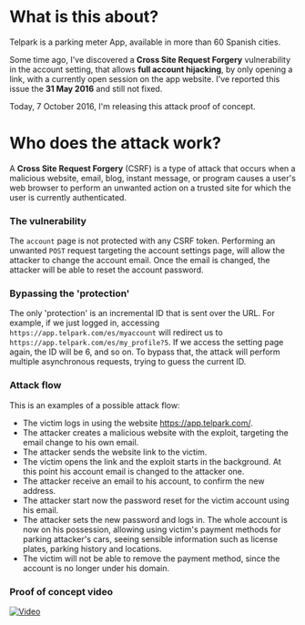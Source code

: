 # What is this about?

Telpark is a parking meter App, available in more than 60 Spanish cities.

Some time ago, I've discovered a **Cross Site Request Forgery** vulnerability in the account setting, that allows **full account hijacking**, by only opening a link, with a currently open session on the app website.
I've reported this issue the **31 May 2016** and still not fixed.

Today, 7 October 2016, I'm releasing this attack proof of concept.

# Who does the attack work?

A **Cross Site Request Forgery** (CSRF) is a type of attack that occurs when a malicious website, email, blog, instant message, or program causes a user's web browser to perform an unwanted action on a trusted site for which the user is currently authenticated.

### The vulnerability

The `account` page is not protected with any CSRF token. Performing an unwanted `POST` request targeting the account settings page, will allow the attacker to change the account email.
Once the email is changed, the attacker will be able to reset the account password.

### Bypassing the 'protection'
The only 'protection' is an incremental ID that is sent over the URL.
For example, if we just logged in, accessing `https://app.telpark.com/es/myaccount` will redirect us to `https://app.telpark.com/es/my_profile?5`. If we access the setting page again, the ID will be 6, and so on.
To bypass that, the attack will perform multiple asynchronous requests, trying to guess the current ID.

### Attack flow
This is an examples of a possible attack flow:
- The victim logs in using the website https://app.telpark.com/.
- The attacker creates a malicious website with the exploit, targeting the email change to his own email.
- The attacker sends the website link to the victim.
- The victim opens the link and the exploit starts in the background. At this point his account email is changed to the attacker one.
- The attacker receive an email to his account, to confirm the new address.
- The attacker start now the password reset for the victim account using his email.
- The attacker sets the new password and logs in. The whole account is now on his possession, allowing using victim's payment methods for parking attacker's cars, seeing sensible information such as license plates, parking history and locations.
- The victim will not be able to remove the payment method, since the account is no longer under his domain.


### Proof of concept video
[![Video](http://i.imgur.com/xcm97BR.png)](http://webm.land/media/tmp/b99c7a25-9de3-4bd5-b85f-3e7d36c53309.webm)
